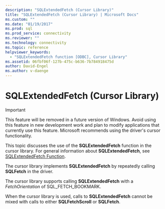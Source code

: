 ```yaml
---
description: "SQLExtendedFetch (Cursor Library)"
title: "SQLExtendedFetch (Cursor Library) | Microsoft Docs"
ms.custom: ""
ms.date: "01/19/2017"
ms.prod: sql
ms.prod_service: connectivity
ms.reviewer: ""
ms.technology: connectivity
ms.topic: reference
helpviewer_keywords: 
  - "SQLExtendedFetch function [ODBC], Cursor Library"
ms.assetid: 06fbf06f-127b-475c-b636-7b784918475d
author: David-Engel
ms.author: v-daenge
---
```

# SQLExtendedFetch (Cursor Library)
> [!IMPORTANT]  
>  This feature will be removed in a future version of Windows. Avoid using this feature in new development work and plan to modify applications that currently use this feature. Microsoft recommends using the driver's cursor functionality.  
  
 This topic discusses the use of the **SQLExtendedFetch** function in the cursor library. For general information about **SQLExtendedFetch**, see [SQLExtendedFetch Function](../../../odbc/reference/syntax/sqlextendedfetch-function.md).  
  
 The cursor library implements **SQLExtendedFetch** by repeatedly calling **SQLFetch** in the driver.  
  
 The cursor library supports calling **SQLExtendedFetch** with a *FetchOrientation* of SQL_FETCH_BOOKMARK.  
  
 When the cursor library is used, calls to **SQLExtendedFetch** cannot be mixed with calls to either **SQLFetchScroll** or **SQLFetch**.
